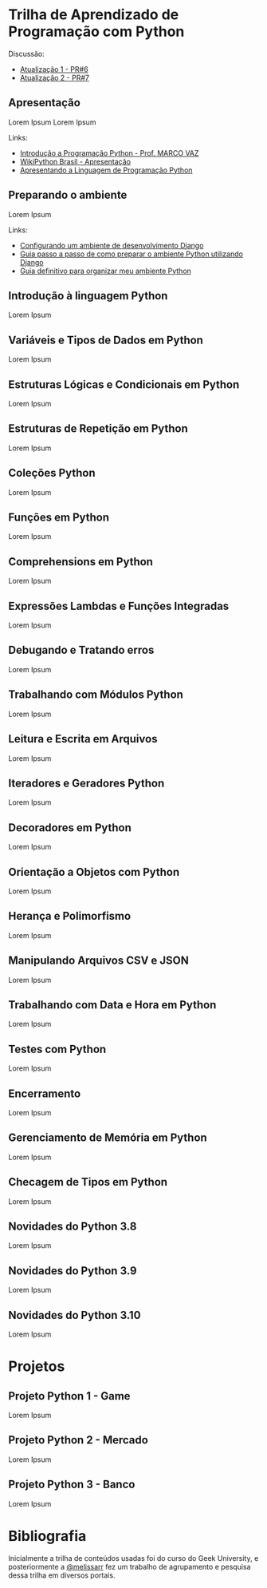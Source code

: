 # Trilha de Aprendizado de Programação com Python

Discussão:
- [Atualização 1 - PR#6](https://github.com/codaqui/institucional-trilhas-estudos/pull/6)
- [Atualização 2 - PR#7](https://github.com/codaqui/institucional-trilhas-estudos/pull/7)

## Apresentação

Lorem Ipsum Lorem Ipsum

Links:
- [Introdução a Programação Python - Prof. MARCO VAZ](https://www.codingame.com/playgrounds/34774/introducao-a-programacao-python---prof--marco-vaz/apresentacao)
- [WikiPython Brasil - Apresentação](https://wiki.python.org.br/PythonApresentacao)
- [Apresentando a Linguagem de Programação Python](https://www.slideshare.net/MayogaX/apresentando-a-linguagem-de-programao-python)

## Preparando o ambiente

Lorem Ipsum

Links:
- [Configurando um ambiente de desenvolvimento Django](https://developer.mozilla.org/pt-BR/docs/Learn/Server-side/Django/development_environment)
- [Guia passo a passo de como preparar o ambiente Python utilizando Django](https://digitalinnovation.one/artigos/guia-de-passo-a-passo-de-como-preparar-o-ambiente-python-utilizando-django)
- [Guia definitivo para organizar meu ambiente Python](https://medium.com/welcome-to-the-django/guia-definitivo-para-organizar-meu-ambiente-python-a16e2479b753)

## Introdução à linguagem Python

Lorem Ipsum

## Variáveis e Tipos de Dados em Python

Lorem Ipsum

## Estruturas Lógicas e Condicionais em Python

Lorem Ipsum

## Estruturas de Repetição em Python

Lorem Ipsum

## Coleções Python

Lorem Ipsum

## Funções em Python

Lorem Ipsum

## Comprehensions em Python

Lorem Ipsum

## Expressões Lambdas e Funções Integradas

Lorem Ipsum


## Debugando e Tratando erros

Lorem Ipsum

## Trabalhando com Módulos Python

Lorem Ipsum

## Leitura e Escrita em Arquivos

Lorem Ipsum

## Iteradores e Geradores Python

Lorem Ipsum

## Decoradores em Python

Lorem Ipsum

## Orientação a Objetos com Python

Lorem Ipsum

## Herança e Polimorfismo

Lorem Ipsum

## Manipulando Arquivos CSV e JSON

Lorem Ipsum

## Trabalhando com Data e Hora em Python

Lorem Ipsum

## Testes com Python

Lorem Ipsum

## Encerramento

Lorem Ipsum

## Gerenciamento de Memória em Python

Lorem Ipsum

## Checagem de Tipos em Python

Lorem Ipsum

## Novidades do Python 3.8

Lorem Ipsum

## Novidades do Python 3.9

Lorem Ipsum

## Novidades do Python 3.10

Lorem Ipsum


# Projetos
## Projeto Python 1 - Game

Lorem Ipsum

## Projeto Python 2 - Mercado

Lorem Ipsum
## Projeto Python 3 - Banco

Lorem Ipsum


# Bibliografia

Inicialmente a trilha de conteúdos usadas foi do curso do Geek University, e posteriormente a [@melissarr](https://github.com/melissarr) fez um trabalho de agrupamento e pesquisa dessa trilha em diversos portais.
